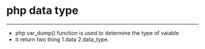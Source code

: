  # php data type
 ***
 
 - php var_dump() function is used to determine the type of vaiable
 - it return two thing 1.data 2.data_type.
